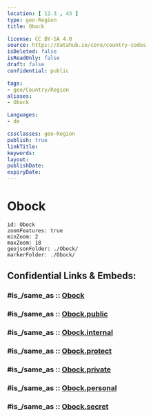 ```yaml
---
location: [ 12.3 , 43 ] 
type: geo-Region
title: Obock

license: CC BY-SA 4.0
source: https://datahub.io/core/country-codes
isDeleted: false
isReadOnly: false
draft: false
confidential: public

tags:
- geo/Country/Region
aliases:
- Obock

Languages:
- de

cssclasses: geo-Region
publish: true
linkTitle: 
keywords: 
layout: 
publishDate: 
expiryDate: 
---
```


# Obock

```leaflet
id: Obock
zoomFeatures: true 
minZoom: 2 
maxZoom: 18
geojsonFolder: ./Obock/
markerFolder: ./Obock/
```


## Confidential Links & Embeds: 

### #is_/same_as :: [Obock](/_Standards/Earth/Continent/Africa/Africa~East/Djibouti/Districts~Djibouti/Obock.md) 

### #is_/same_as :: [Obock.public](/_public/Earth/Continent/Africa/Africa~East/Djibouti/Districts~Djibouti/Obock.public.md) 

### #is_/same_as :: [Obock.internal](/_internal/Earth/Continent/Africa/Africa~East/Djibouti/Districts~Djibouti/Obock.internal.md) 

### #is_/same_as :: [Obock.protect](/_protect/Earth/Continent/Africa/Africa~East/Djibouti/Districts~Djibouti/Obock.protect.md) 

### #is_/same_as :: [Obock.private](/_private/Earth/Continent/Africa/Africa~East/Djibouti/Districts~Djibouti/Obock.private.md) 

### #is_/same_as :: [Obock.personal](/_personal/Earth/Continent/Africa/Africa~East/Djibouti/Districts~Djibouti/Obock.personal.md) 

### #is_/same_as :: [Obock.secret](/_secret/Earth/Continent/Africa/Africa~East/Djibouti/Districts~Djibouti/Obock.secret.md)

